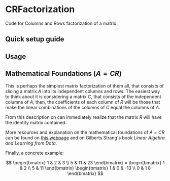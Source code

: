 # CRFactorization
Code for Columns and Rows factorization of a matrix
 
 ## Quick setup guide

 ## Usage

 ## Mathematical Foundations ($A = CR$)
This is perhaps the simplest matrix factorization of them all, that consists of slicing a matrix $A$ into its independent columns and rows. The easiest way to think about it is considering a matrix $C$, that consists of the independent columns of $A$, then, the coefficients of each column of $R$ will be those that make the linear combinations of the columns of $C$ equal the columns of $A$.

From this description on can immediately realize that the matrix $R$ will have the identity matrix contained.

More resources and explanation on the mathematical foundations of $A = CR$ can be found on [this webpage](https://ocw.mit.edu/courses/18-065-matrix-methods-in-data-analysis-signal-processing-and-machine-learning-spring-2018/) and on Gilberts Strang's book *Linear Algebra and Learning from Data*.

Finally, a concrete example: 

$$ \begin{bmatrix} 1 & 2 & 3 \\ 5 & 11 & 23 \end{bmatrix} = 
\begin{bmatrix} 1 & 2 \\ 5 & 11 \end{bmatrix} \begin{bmatrix} 1 & 0 & -13 \\ 0 & 1 8 \end{bmatrix} $$